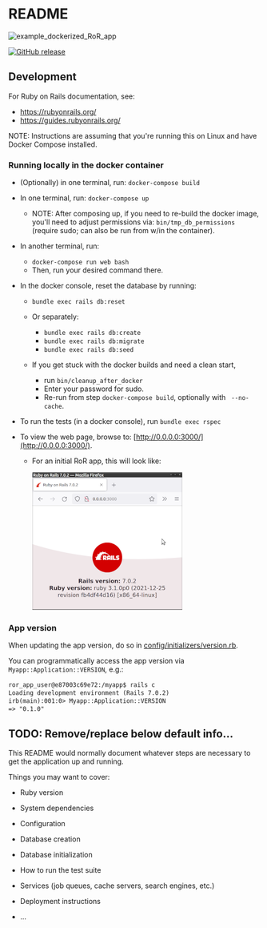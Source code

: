 # README

![example_dockerized_RoR_app](https://github.com/drhuffman12/example_dockerized_RoR_app/workflows/Tests/badge.svg?branch=master)

[![GitHub release](https://img.shields.io/github/release/drhuffman12/example_dockerized_RoR_app.svg)](https://github.com/drhuffman12/example_dockerized_RoR_app/releases)

## Development

For Ruby on Rails documentation, see:
* https://rubyonrails.org/
* https://guides.rubyonrails.org/

NOTE: Instructions are assuming that you're running this on Linux and have Docker Compose installed.

### Running locally in the docker container

* (Optionally) in one terminal, run: `docker-compose build`
* In one terminal, run: `docker-compose up`
  * NOTE: After composing up, if you need to re-build the docker image, you'll need to adjust permissions via:
    `bin/tmp_db_permissions` (require sudo; can also be run from w/in the container).
* In another terminal, run:
  * `docker-compose run web bash`
  * Then, run your desired command there.
* In the docker console, reset the database by running:
  * `bundle exec rails db:reset`
  * Or separately:
    * `bundle exec rails db:create`
    * `bundle exec rails db:migrate`
    * `bundle exec rails db:seed`

  * If you get stuck with the docker builds and need a clean start,
    * run `bin/cleanup_after_docker`
    * Enter your password for sudo.
    * Re-run from step `docker-compose build`, optionally with ` --no-cache`.

* To run the tests (in a docker console), run `bundle exec rspec`

* To view the web page, browse to: [http://0.0.0.0:3000/](http://0.0.0.0:3000/).
  * For an initial RoR app, this will look like:

    ![docs/initial_rails_app_homepage.png](docs/initial_rails_app_homepage.png)

### App version

When updating the app version, do so in [config/initializers/version.rb](config/initializers/version.rb).

You can programmatically access the app version via `Myapp::Application::VERSION`, e.g.:

```
ror_app_user@e87003c69e72:/myapp$ rails c
Loading development environment (Rails 7.0.2)
irb(main):001:0> Myapp::Application::VERSION
=> "0.1.0"
```

## TODO: Remove/replace below default info...

This README would normally document whatever steps are necessary to get the
application up and running.

Things you may want to cover:

* Ruby version

* System dependencies

* Configuration

* Database creation

* Database initialization

* How to run the test suite

* Services (job queues, cache servers, search engines, etc.)

* Deployment instructions

* ...
